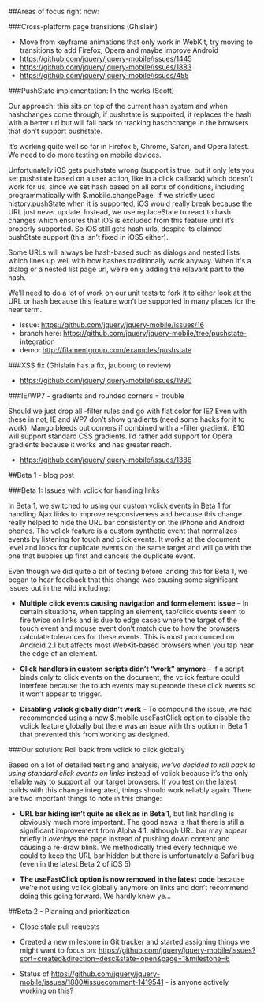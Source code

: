 ##Areas of focus right now:

###Cross-platform page transitions (Ghislain)
* Move from keyframe animations that only work in WebKit, try moving to transitions to add Firefox, Opera and maybe improve Android
* https://github.com/jquery/jquery-mobile/issues/1445
* https://github.com/jquery/jquery-mobile/issues/1883
* https://github.com/jquery/jquery-mobile/issues/455

###PushState implementation: In the works (Scott)

Our approach: this sits on top of the current hash system and when hashchanges come through, if pushstate is supported, it replaces the hash with a better url but will fall back to tracking haschchange in the browsers that don’t support pushstate.

It’s working quite well so far in Firefox 5, Chrome, Safari, and Opera latest. We need to do more testing on mobile devices.

Unfortunately iOS gets pushstate wrong (support is true, but it only lets you set pushstate based on a user action, like in a click callback) which doesn't work for us, since we set hash based on all sorts of conditions, including programmatically with $.mobile.changePage. If we strictly used history.pushState when it is supported, iOS would really break because the URL just never update. Instead, we use replaceState to react to hash changes which ensures that iOS is excluded from this feature until it’s properly supported. So iOS still gets hash urls, despite its claimed pushState support (this isn't fixed in iOS5 either).

Some URLs will always be hash-based such as dialogs and nested lists which lines up well with how hashes traditionally work anyway. When it's a dialog or a nested list page url, we’re only adding the relavant part to the hash.

We’ll need to do a lot of work on our unit tests to fork it to either look at the URL or hash because this feature won’t be supported in many places for the near term.

* issue: https://github.com/jquery/jquery-mobile/issues/16
* branch here: https://github.com/jquery/jquery-mobile/tree/pushstate-integration
* demo: http://filamentgroup.com/examples/pushstate

###XSS fix (Ghislain has a fix, jaubourg to review)
* https://github.com/jquery/jquery-mobile/issues/1990

###IE/WP7 - gradients and rounded corners = trouble

Should we just drop all -filter rules and go with flat color for IE? Even with these in not, IE and WP7 don’t show gradients (need some hacks for it to work), Mango bleeds out corners if combined with a -filter gradient. IE10 will support standard CSS gradients. I’d rather add support for Opera gradients because it works and has greater reach.
* https://github.com/jquery/jquery-mobile/issues/1386

##Beta 1 - blog post

###Beta 1: Issues with vclick for handling links

In Beta 1, we switched to using our custom vclick events in Beta 1 for handling Ajax links to improve responsiveness and because this change really helped to hide the URL bar consistently on the iPhone and Android phones. The vclick feature is a custom synthetic event that normalizes events by listening for touch and click events. It works at the document level and looks for duplicate events on the same target and will go with the one that bubbles up first and cancels the duplicate event.

Even though we did quite a bit of testing before landing this for Beta 1, we began to hear feedback that this change was causing some significant issues out in the wild including:

* **Multiple click events causing navigation and form element issue** – In certain situations, when tapping an element, tap/click events seem to fire twice on links and is due to edge cases where the target of the touch event and mouse event don’t match due to how the browsers calculate tolerances for these events. This is most pronounced on Android  2.1 but affects most WebKit-based browsers when you tap near the edge of an element.

* **Click handlers in custom scripts didn’t “work” anymore** – if a script binds only to click events on the document, the vclick feature could interfere because the touch events may supercede these click events so it won’t appear to trigger.

* **Disabling vclick globally didn’t work** – To compound the issue, we had recommended using a new $.mobile.useFastClick option to disable the vclick feature globally but there was an issue with this option in Beta 1 that prevented this from working as designed.

###Our solution: Roll back from vclick to click globally

Based on a lot of detailed testing and analysis, *we’ve decided to roll back to using standard click events on links* instead of vclick because it’s the only reliable way to support all our target browsers. If you test on the latest builds with this change integrated, things should work reliably again. There are two important things to note in this change:

* **URL bar hiding isn’t quite as slick as in Beta 1**, but link handling is obviously much more important. The good news is that there is still a significant improvement from Alpha 4.1: although URL bar may appear briefly it *overlays* the page instead of pushing down content and causing a re-draw blink. We methodically tried every technique we could to keep the URL bar hidden but there is unfortunately a Safari bug (even in the latest Beta 2 of iOS 5)

* **The useFastClick option is now removed in the latest code** because we’re not using vclick globally anymore on links and don’t recommend doing this going forward. We hardly knew ye…

##Beta 2 - Planning and prioritization

* Close stale pull requests
* Created a new milestone in Git tracker and started assigning things we might want to focus on:
    https://github.com/jquery/jquery-mobile/issues?sort=created&direction=desc&state=open&page=1&milestone=6

* Status of https://github.com/jquery/jquery-mobile/issues/1880#issuecomment-1419541 - is anyone actively working on this?
